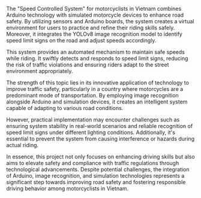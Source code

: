 The "Speed Controlled System" for motorcyclists in Vietnam combines Arduino technology with simulated motorcycle devices to enhance road safety. By utilizing sensors and Arduino boards, the system creates a virtual environment for users to practice and refine their riding skills safely. Moreover, it integrates the YOLOv8 image recognition model to identify speed limit signs on the road and adjust speeds accordingly.

This system provides an automated mechanism to maintain safe speeds while riding. It swiftly detects and responds to speed limit signs, reducing the risk of traffic violations and ensuring riders adapt to the street environment appropriately.

The strength of this topic lies in its innovative application of technology to improve traffic safety, particularly in a country where motorcycles are a predominant mode of transportation. By employing image recognition alongside Arduino and simulation devices, it creates an intelligent system capable of adapting to various road conditions.

However, practical implementation may encounter challenges such as ensuring system stability in real-world scenarios and reliable recognition of speed limit signs under different lighting conditions. Additionally, it's essential to prevent the system from causing interference or hazards during actual riding.

In essence, this project not only focuses on enhancing driving skills but also aims to elevate safety and compliance with traffic regulations through technological advancements. Despite potential challenges, the integration of Arduino, image recognition, and simulation technologies represents a significant step towards improving road safety and fostering responsible driving behavior among motorcyclists in Vietnam.
